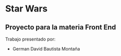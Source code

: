 # Star Wars
## Proyecto para la materia Front End

Trabajo presentado por:
* German David Bautista Montaña
